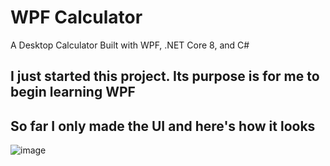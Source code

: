 # WPF Calculator
A Desktop Calculator Built with WPF, .NET Core 8, and C#

## I just started this project. Its purpose is for me to begin learning WPF

## So far I only made the UI and here's how it looks

![image](https://github.com/jrinehuls/WPF-Calculator/assets/109096743/6c3bcf08-b4fd-4b44-876d-841038fe77f2)
